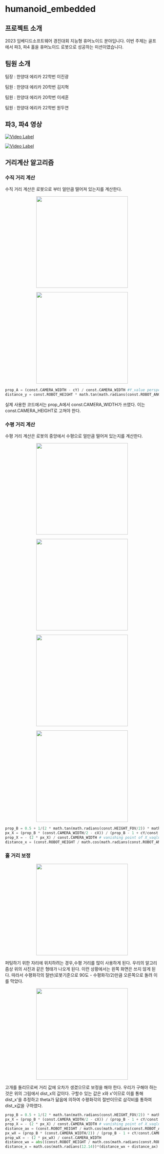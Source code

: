 # humanoid_embedded
## 프로젝트 소개
2023 임베디드소프트웨어 경진대회 지능형 휴머노이드 분야입니다. 이번 주제는 골프에서 파3, 파4 홀을 휴머노이드 로봇으로 성공하는 미션이였습니다.

## 팀원 소개
팀장 : 한양대 에리카 22학번 이진광

팀원 : 한양대 에리카 20학번 김지혁

팀원 : 한양대 에리카 20학번 이세훈

팀원 : 한양대 에리카 22학번 원두연

## 파3, 파4 영상
[![Video Label](http://img.youtube.com/vi/O7mWd3H0RnA/0.jpg)](https://youtu.be/O7mWd3H0RnA)

[![Video Label](http://img.youtube.com/vi/1el_z0uh7GU/0.jpg)](https://youtu.be/1el_z0uh7GU)

## 거리계산 알고리즘
### 수직 거리 계산
수직 거리 계산은 로봇으로 부터 얼만큼 떨어져 있는지를 계산한다.

<p align="center"><img src="/image/y계산1.png" width="300"></p>
<p align="center"><img src="/image/y계산2.png" width="300"></p>

```py
prop_A = (const.CAMERA_WIDTH - cY) / const.CAMERA_WIDTH #Y_value perspective proortion
distance_y = const.ROBOT_HEIGHT * math.tan(math.radians(const.ROBOT_ANGLE) - math.atan(-math.tan(math.radians(const.HEIGHT_FOV/2)*(2*prop_A - 1)))) #physical height distance of target
```
실제 사용한 코드에서는 prop_A에서 const.CAMERA_WIDTH가 쓰였다. 이는 const.CAMERA_HEIGHT로 고쳐야 한다.

### 수평 거리 계산
수평 거리 계산은 로봇의 중앙에서 수평으로 얼만큼 떨어져 있는지를 계산한다.

<p align="center"><img src="/image/x계산1.png" width="300"></p>
<p align="center"><img src="/image/x계산2.png" width="300"></p>
<p align="center"><img src="/image/x계산3.png" width="300"></p>
<p align="center"><img src="/image/x계산4.png" width="300"></p>

```py
prop_B = 0.5 + 1/(2 * math.tan(math.radians(const.HEIGHT_FOV/2)) * math.tan(math.radians(const.ROBOT_ANGLE))) # vanishing point of X_value perspective proportion
px_X = (prop_B * (const.CAMERA_WIDTH/2 - cX)) / (prop_B - 1 + cY/const.CAMERA_HEIGHT)
prop_X = - (2 * px_X) / const.CAMERA_WIDTH # vanishing point of X_vaqlue projection proportion
distance_x = (const.ROBOT_HEIGHT / math.cos(math.radians(const.ROBOT_ANGLE - const.HEIGHT_FOV/2))) * math.tan(math.radians(const.WIDTH_FOV/2)) * prop_X # physical height distance of target
```

### 홀 거리 보정
<p align="center"><img src="/image/화각보정1.png" width="300"></p>
퍼팅하기 위한 자리에 위치하려는 경우,수평 거리를 많이 사용하게 된다. 우리의 알고리즘상 위의 사진과 같은 형태가 나오게 된다. 이런 상황에서는 왼쪽 화면은 쓰지 않게 된다. 따라서 수평화각의 절반(로봇기준으로 90도 - 수평화각/2)만큼 오른쪽으로 돌려 이를 막았다.
<p align="center"><img src="/image/화각보정2.png" width="300"></p>
고개를 돌리므로써 거리 값에 오차가 생겼으므로 보정을 해야 한다. 우리가 구해야 하는 것은 위의 그림에서 dist_x의 값이다. 구할수 있는 값은 x와 x'이므로 이를 통해 dist_x'을 추정하고 theta가 닮음에 의하여 수평화각의 절반이므로 삼각비를 통하여 dist_x값을 구하였다.

```py
prop_B = 0.5 + 1/(2 * math.tan(math.radians(const.HEIGHT_FOV/2)) * math.tan(math.radians(const.ROBOT_ANGLE))) # vanishing point of X_value perspective proportion
px_X = (prop_B * (const.CAMERA_WIDTH/2 - cX)) / (prop_B - 1 + cY/const.CAMERA_HEIGHT)
prop_X = - (2 * px_X) / const.CAMERA_WIDTH # vanishing point of X_vaqlue projection proportion
distance_ax = (const.ROBOT_HEIGHT / math.cos(math.radians(const.ROBOT_ANGLE - const.HEIGHT_FOV/2))) * math.tan(math.radians(const.WIDTH_FOV/2)) * prop_X
px_wX = (prop_B * (const.CAMERA_WIDTH/2)) / (prop_B - 1 + cY/const.CAMERA_HEIGHT)
prop_wX = - (2 * px_wX) / const.CAMERA_WIDTH
distance_wx = abs((const.ROBOT_HEIGHT / math.cos(math.radians(const.ROBOT_ANGLE - const.HEIGHT_FOV/2))) * math.tan(math.radians(const.WIDTH_FOV/2)) * prop_wX)
distance_x = math.cos(math.radians(12.14))*(distance_wx + distance_ax)
```
